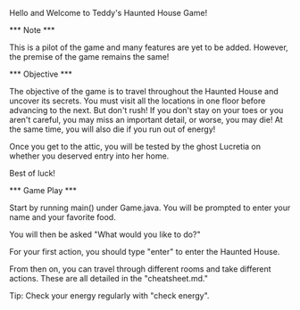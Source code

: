 Hello and Welcome to Teddy's Haunted House Game!

*** Note ***

This is a pilot of the game and many features are yet to be added. However, the premise of the game remains the same!

*** Objective ***

The objective of the game is to travel throughout the Haunted House and uncover its secrets. You must visit all the locations in one floor before advancing to the next. But don't rush! If you don't stay on your toes or you aren't careful, you may miss an important detail, or worse, you may die! At the same time, you will also die if you run out of energy!

Once you get to the attic, you will be tested by the ghost Lucretia on whether you deserved entry into her home. 

Best of luck!

*** Game Play ***

Start by running main() under Game.java. You will be prompted to enter your name and your favorite food. 

You will then be asked "What would you like to do?"

For your first action, you should type "enter" to enter the Haunted House.

From then on, you can travel through different rooms and take different actions. These are all detailed in the "cheatsheet.md."

Tip: Check your energy regularly with "check energy".
